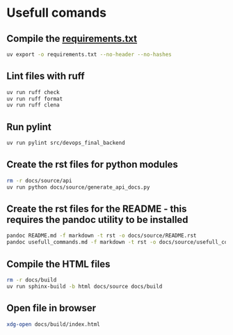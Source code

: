 # Usefull comands

## Compile the [requirements.txt](requirements.txt)

```sh
uv export -o requirements.txt --no-header --no-hashes
```

## Lint files with ruff

```sh
uv run ruff check
uv run ruff format
uv run ruff clena
```

## Run pylint

```sh
uv run pylint src/devops_final_backend
```

## Create the rst files for python modules
```sh
rm -r docs/source/api
uv run python docs/source/generate_api_docs.py
```

## Create the rst files for the README - this requires the pandoc utility to be installed
```sh
pandoc README.md -f markdown -t rst -o docs/source/README.rst
pandoc usefull_commands.md -f markdown -t rst -o docs/source/usefull_commands.rst
```

## Compile the HTML files
```sh
rm -r docs/build
uv run sphinx-build -b html docs/source docs/build
```

## Open file in browser
```sh
xdg-open docs/build/index.html
```
